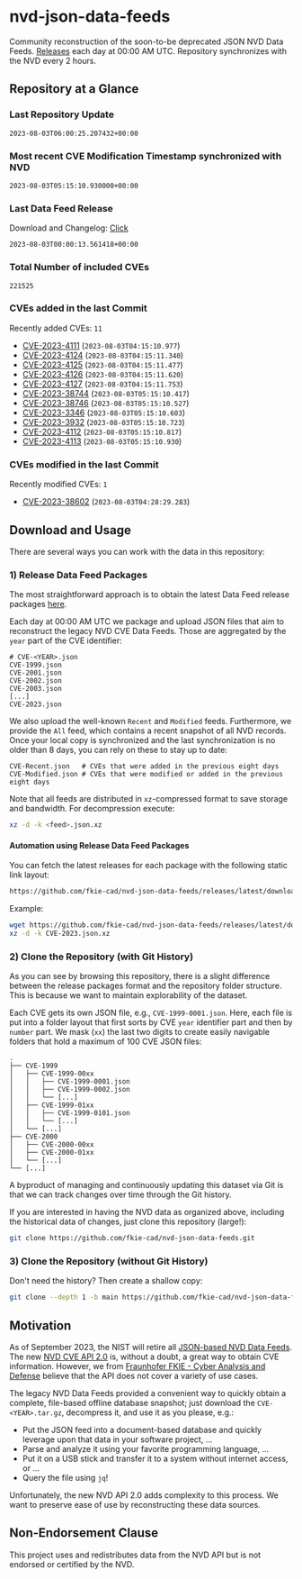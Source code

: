 # nvd-json-data-feeds

Community reconstruction of the soon-to-be deprecated JSON NVD Data Feeds. 
[Releases](https://github.com/fkie-cad/nvd-json-data-feeds/releases/latest) each day at 00:00 AM UTC.
Repository synchronizes with the NVD every 2 hours.

## Repository at a Glance

### Last Repository Update

```plain
2023-08-03T06:00:25.207432+00:00
```

### Most recent CVE Modification Timestamp synchronized with NVD

```plain
2023-08-03T05:15:10.930000+00:00
```

### Last Data Feed Release

Download and Changelog: [Click](https://github.com/fkie-cad/nvd-json-data-feeds/releases/latest)

```plain
2023-08-03T00:00:13.561418+00:00
```

### Total Number of included CVEs

```plain
221525
```

### CVEs added in the last Commit

Recently added CVEs: `11`

* [CVE-2023-4111](CVE-2023/CVE-2023-41xx/CVE-2023-4111.json) (`2023-08-03T04:15:10.977`)
* [CVE-2023-4124](CVE-2023/CVE-2023-41xx/CVE-2023-4124.json) (`2023-08-03T04:15:11.340`)
* [CVE-2023-4125](CVE-2023/CVE-2023-41xx/CVE-2023-4125.json) (`2023-08-03T04:15:11.477`)
* [CVE-2023-4126](CVE-2023/CVE-2023-41xx/CVE-2023-4126.json) (`2023-08-03T04:15:11.620`)
* [CVE-2023-4127](CVE-2023/CVE-2023-41xx/CVE-2023-4127.json) (`2023-08-03T04:15:11.753`)
* [CVE-2023-38744](CVE-2023/CVE-2023-387xx/CVE-2023-38744.json) (`2023-08-03T05:15:10.417`)
* [CVE-2023-38746](CVE-2023/CVE-2023-387xx/CVE-2023-38746.json) (`2023-08-03T05:15:10.527`)
* [CVE-2023-3346](CVE-2023/CVE-2023-33xx/CVE-2023-3346.json) (`2023-08-03T05:15:10.603`)
* [CVE-2023-3932](CVE-2023/CVE-2023-39xx/CVE-2023-3932.json) (`2023-08-03T05:15:10.723`)
* [CVE-2023-4112](CVE-2023/CVE-2023-41xx/CVE-2023-4112.json) (`2023-08-03T05:15:10.817`)
* [CVE-2023-4113](CVE-2023/CVE-2023-41xx/CVE-2023-4113.json) (`2023-08-03T05:15:10.930`)


### CVEs modified in the last Commit

Recently modified CVEs: `1`

* [CVE-2023-38602](CVE-2023/CVE-2023-386xx/CVE-2023-38602.json) (`2023-08-03T04:28:29.283`)


## Download and Usage

There are several ways you can work with the data in this repository:

### 1) Release Data Feed Packages

The most straightforward approach is to obtain the latest Data Feed release packages [here](https://github.com/fkie-cad/nvd-json-data-feeds/releases/latest).

Each day at 00:00 AM UTC we package and upload JSON files that aim to reconstruct the legacy NVD CVE Data Feeds.
Those are aggregated by the `year` part of the CVE identifier:

```
# CVE-<YEAR>.json
CVE-1999.json
CVE-2001.json
CVE-2002.json
CVE-2003.json
[...]
CVE-2023.json
```

We also upload the well-known `Recent` and `Modified` feeds.
Furthermore, we provide the `All` feed, which contains a recent snapshot of all NVD records.
Once your local copy is synchronized and the last synchronization is no older than 8 days, you can rely on these to stay up to date:

```plain
CVE-Recent.json   # CVEs that were added in the previous eight days
CVE-Modified.json # CVEs that were modified or added in the previous eight days
```

Note that all feeds are distributed in `xz`-compressed format to save storage and bandwidth.
For decompression execute:

```sh
xz -d -k <feed>.json.xz
```


#### Automation using Release Data Feed Packages

You can fetch the latest releases for each package with the following static link layout:

```sh
https://github.com/fkie-cad/nvd-json-data-feeds/releases/latest/download/CVE-<YEAR>.json.xz
```

Example:

```sh
wget https://github.com/fkie-cad/nvd-json-data-feeds/releases/latest/download/CVE-2023.json.xz
xz -d -k CVE-2023.json.xz
```

### 2) Clone the Repository (with Git History)

As you can see by browsing this repository, there is a slight difference between the release packages format and the repository folder structure.
This is because we want to maintain explorability of the dataset.

Each CVE gets its own JSON file, e.g., `CVE-1999-0001.json`.
Here, each file is put into a folder layout that first sorts by CVE `year` identifier part and then by `number` part.
We mask (`xx`) the last two digits to create easily navigable folders that hold a maximum of 100 CVE JSON files:

```plain
.
├── CVE-1999
│   ├── CVE-1999-00xx
│   │   ├── CVE-1999-0001.json
│   │   ├── CVE-1999-0002.json
│   │   └── [...]
│   ├── CVE-1999-01xx
│   │   ├── CVE-1999-0101.json
│   │   └── [...]
│   └── [...]
├── CVE-2000
│   ├── CVE-2000-00xx
│   ├── CVE-2000-01xx
│   └── [...]
└── [...]
```

A byproduct of managing and continuously updating this dataset via Git is that we can track changes over time through the Git history.

If you are interested in having the NVD data as organized above, including the historical data of changes, just clone this repository (large!):

```sh
git clone https://github.com/fkie-cad/nvd-json-data-feeds.git
```

### 3) Clone the Repository (without Git History)

Don't need the history? Then create a shallow copy:

```sh
git clone --depth 1 -b main https://github.com/fkie-cad/nvd-json-data-feeds.git
```

## Motivation

As of September 2023, the NIST will retire all [JSON-based NVD Data Feeds](https://nvd.nist.gov/vuln/data-feeds#divRetirementBanner-1).
The new [NVD CVE API 2.0](https://nvd.nist.gov/developers/vulnerabilities) is, without a doubt, a great way to obtain CVE information.
However, we from [Fraunhofer FKIE - Cyber Analysis and Defense](https://www.fkie.fraunhofer.de/en/departments/cad.html) believe that the API does not cover a variety of use cases.

The legacy NVD Data Feeds provided a convenient way to quickly obtain a complete, file-based offline database snapshot; just download the `CVE-<YEAR>.tar.gz`, decompress it, and use it as you please, e.g.:

* Put the JSON feed into a document-based database and quickly leverage upon that data in your software project, ...
* Parse and analyze it using your favorite programming language, ...
* Put it on a USB stick and transfer it to a system without internet access, or ...
* Query the file using `jq`!

Unfortunately, the new NVD API 2.0 adds complexity to this process.
We want to preserve ease of use by reconstructing these data sources.

## Non-Endorsement Clause

This project uses and redistributes data from the NVD API but is not endorsed or certified by the NVD.